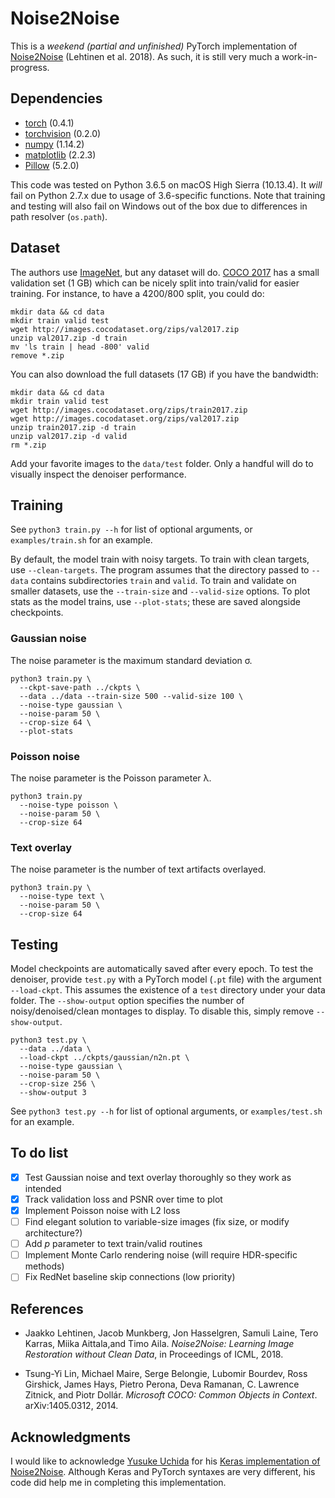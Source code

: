 # Noise2Noise
This is a *weekend (partial and unfinished)* PyTorch implementation of [Noise2Noise](https://arxiv.org/abs/1803.04189) (Lehtinen et al. 2018). As such, it is still very much a work-in-progress.

## Dependencies

* [torch](https://pytorch.org/) (0.4.1)
* [torchvision](https://pytorch.org/docs/stable/torchvision/index.html) (0.2.0)
* [numpy](http://www.numpy.org/) (1.14.2)
* [matplotlib](https://matplotlib.org/) (2.2.3)
* [Pillow](https://pillow.readthedocs.io/en/latest/index.html) (5.2.0)

This code was tested on Python 3.6.5 on macOS High Sierra (10.13.4). It *will* fail on Python 2.7.x due to usage of 3.6-specific functions. Note that training and testing will also fail on Windows out of the box due to differences in path resolver (`os.path`).

## Dataset

The authors use [ImageNet](http://image-net.org/download), but any dataset will do. [COCO 2017](http://cocodataset.org/#download) has a small validation set (1 GB) which can be nicely split into train/valid for easier training. For instance, to have a 4200/800 split, you could do:
```
mkdir data && cd data
mkdir train valid test
wget http://images.cocodataset.org/zips/val2017.zip
unzip val2017.zip -d train
mv 'ls train | head -800' valid
remove *.zip
```

You can also download the full datasets (17 GB) if you have the bandwidth:

```
mkdir data && cd data
mkdir train valid test
wget http://images.cocodataset.org/zips/train2017.zip
wget http://images.cocodataset.org/zips/val2017.zip
unzip train2017.zip -d train
unzip val2017.zip -d valid
rm *.zip
```

Add your favorite images to the `data/test` folder. Only a handful will do to visually inspect the denoiser performance.

## Training

See `python3 train.py --h` for list of optional arguments, or `examples/train.sh` for an example.

By default, the model train with noisy targets. To train with clean targets, use `--clean-targets`. The program assumes that the directory passed to `--data` contains subdirectories `train` and `valid`. To train and validate on smaller datasets, use the `--train-size` and `--valid-size` options. To plot stats as the model trains, use `--plot-stats`; these are saved alongside checkpoints.

### Gaussian noise
The noise parameter is the maximum standard deviation σ.
```
python3 train.py \
  --ckpt-save-path ../ckpts \
  --data ../data --train-size 500 --valid-size 100 \
  --noise-type gaussian \
  --noise-param 50 \
  --crop-size 64 \
  --plot-stats
```

### Poisson noise
The noise parameter is the Poisson parameter λ.
```
python3 train.py
  --noise-type poisson \
  --noise-param 50 \
  --crop-size 64
```

### Text overlay
The noise parameter is the number of text artifacts overlayed.
```
python3 train.py \
  --noise-type text \
  --noise-param 50 \
  --crop-size 64
```

## Testing

Model checkpoints are automatically saved after every epoch. To test the denoiser, provide `test.py` with a PyTorch model (`.pt` file) with the argument `--load-ckpt`. This assumes the existence of a `test` directory under your data folder. The `--show-output` option specifies the number of noisy/denoised/clean montages to display. To disable this, simply remove `--show-output`.

```
python3 test.py \
  --data ../data \
  --load-ckpt ../ckpts/gaussian/n2n.pt \
  --noise-type gaussian \
  --noise-param 50 \
  --crop-size 256 \
  --show-output 3
```

See `python3 test.py --h` for list of optional arguments, or `examples/test.sh` for an example.

## To do list
- [x] Test Gaussian noise and text overlay thoroughly so they work as intended
- [x] Track validation loss and PSNR over time to plot
- [x] Implement Poisson noise with L2 loss
- [ ] Find elegant solution to variable-size images (fix size, or modify architecture?)
- [ ] Add *p* parameter to text train/valid routines
- [ ] Implement Monte Carlo rendering noise (will require HDR-specific methods)
- [ ] Fix RedNet baseline skip connections (low priority)

## References
* Jaakko Lehtinen, Jacob Munkberg, Jon Hasselgren, Samuli Laine, Tero Karras, Miika Aittala,and Timo Aila. *Noise2Noise: Learning Image Restoration without Clean Data*, in Proceedings of ICML, 2018.

* Tsung-Yi Lin, Michael Maire, Serge Belongie, Lubomir Bourdev, Ross Girshick, James Hays, Pietro Perona, Deva Ramanan, C. Lawrence Zitnick, and Piotr Dollár. *Microsoft COCO: Common Objects in Context*. 	arXiv:1405.0312, 2014.

## Acknowledgments

I would like to acknowledge [Yusuke Uchida](https://yu4u.github.io/) for his [Keras implementation of Noise2Noise](https://github.com/yu4u/noise2noise). Although Keras and PyTorch syntaxes are very different, his code did help me in completing this implementation.

